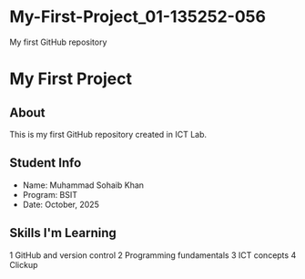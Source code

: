 # My-First-Project_01-135252-056
My first GitHub repository
# My First Project
## About
This is my first GitHub repository created in ICT Lab.
## Student Info
- Name: Muhammad Sohaib Khan
- Program: BSIT
- Date: October, 2025
## Skills I'm Learning
1 GitHub and version control
2 Programming fundamentals
3 ICT concepts
4 Clickup